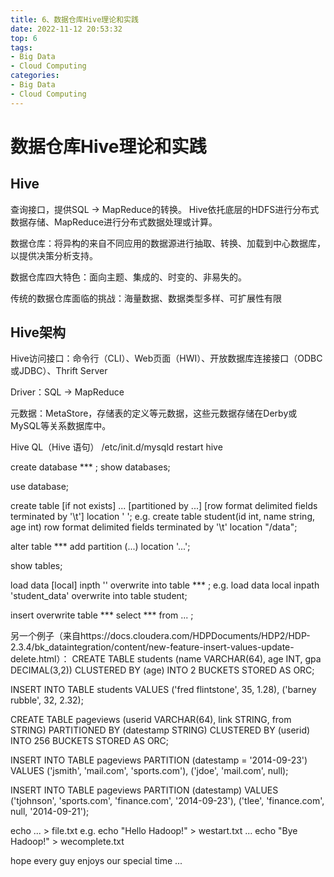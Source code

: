 ```yaml
---
title: 6、数据仓库Hive理论和实践
date: 2022-11-12 20:53:32
top: 6
tags:
- Big Data
- Cloud Computing
categories:
- Big Data
- Cloud Computing
---
```


# 数据仓库Hive理论和实践

## Hive

查询接口，提供SQL -> MapReduce的转换。
Hive依托底层的HDFS进行分布式数据存储、MapReduce进行分布式数据处理或计算。


数据仓库：将异构的来自不同应用的数据源进行抽取、转换、加载到中心数据库，以提供决策分析支持。

数据仓库四大特色：面向主题、集成的、时变的、非易失的。

传统的数据仓库面临的挑战：海量数据、数据类型多样、可扩展性有限



## Hive架构

Hive访问接口：命令行（CLI）、Web页面（HWI）、开放数据库连接接口（ODBC或JDBC）、Thrift Server

Driver：SQL -> MapReduce

元数据：MetaStore，存储表的定义等元数据，这些元数据存储在Derby或MySQL等关系数据库中。


Hive QL（Hive 语句）
/etc/init.d/mysqld restart
hive

create database *** ;
show databases;

use database;

create table [if not exists] ... 
[partitioned by ...]
[row format delimited fields terminated by '\t']
location ' ';
e.g. 
create table student(id int, name string, age int) row format delimited fields terminated by '\t' location "/data";

alter table *** add partition (...) 
location '...';

show tables;

load data [local] inpth '' overwrite into table *** ;
e.g.
load data local inpath 'student_data' overwrite into table student;

insert overwrite table *** select *** from ... ;


另一个例子（来自https://docs.cloudera.com/HDPDocuments/HDP2/HDP-2.3.4/bk_dataintegration/content/new-feature-insert-values-update-delete.html）：
CREATE TABLE students (name VARCHAR(64), age INT, gpa DECIMAL(3,2)) CLUSTERED BY (age) INTO 2 BUCKETS STORED AS ORC; 

INSERT INTO TABLE students VALUES ('fred flintstone', 35, 1.28), ('barney rubble', 32, 2.32); 

CREATE TABLE pageviews (userid VARCHAR(64), link STRING, from STRING) PARTITIONED BY (datestamp STRING) CLUSTERED BY (userid) INTO 256 BUCKETS STORED AS ORC; 

INSERT INTO TABLE pageviews PARTITION (datestamp = '2014-09-23') VALUES ('jsmith', 'mail.com', 'sports.com'), ('jdoe', 'mail.com', null); 

INSERT INTO TABLE pageviews PARTITION (datestamp) VALUES ('tjohnson', 'sports.com', 'finance.com', '2014-09-23'), ('tlee', 'finance.com', null, '2014-09-21'); 


echo ... > file.txt
e.g. 
echo "Hello Hadoop!" > westart.txt
...
echo "Bye Hadoop!" > wecomplete.txt

hope every guy enjoys our special time ... 
